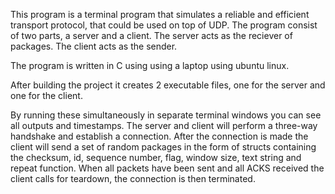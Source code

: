 This program is a terminal program that simulates a reliable and efficient transport protocol, that could be used on top of UDP.
The program consist of two parts, a server and a client. 
The server acts as the reciever of packages.
The client acts as the sender.

The program is written in C using using a laptop using ubuntu linux.

After building the project it creates 2 executable files, one for the server and one for the client.

By running these simultaneously in separate terminal windows you can see all outputs and timestamps.
The server and client will perform a three-way handshake and establish a connection. After the connection is made the client will send a set of random packages in the form of structs containing the checksum, id, sequence number, flag, window size, text string and repeat function.
When all packets have been sent and all ACKS received the client calls for teardown, the connection is then terminated.
